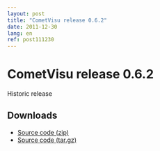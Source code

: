 ```yaml
---
layout: post
title: "CometVisu release 0.6.2"
date: 2011-12-30
lang: en
ref: post111230
---
```


CometVisu release 0.6.2
=======================

Historic release

Downloads
---------

* [Source code (zip)](https://github.com/CometVisu/CometVisu/archive/v0.6.2.zip)
* [Source code (tar.gz)](https://github.com/CometVisu/CometVisu/archive/v0.6.2.tar.gz)